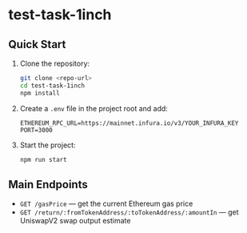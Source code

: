 # test-task-1inch

## Quick Start

1. Clone the repository:
   ```bash
   git clone <repo-url>
   cd test-task-1inch
   npm install
   ```

2. Create a `.env` file in the project root and add:
   ```env
   ETHEREUM_RPC_URL=https://mainnet.infura.io/v3/YOUR_INFURA_KEY
   PORT=3000
   ```

3. Start the project:
   ```bash
   npm run start
   ```

## Main Endpoints

- `GET /gasPrice` — get the current Ethereum gas price
- `GET /return/:fromTokenAddress/:toTokenAddress/:amountIn` — get UniswapV2 swap output estimate